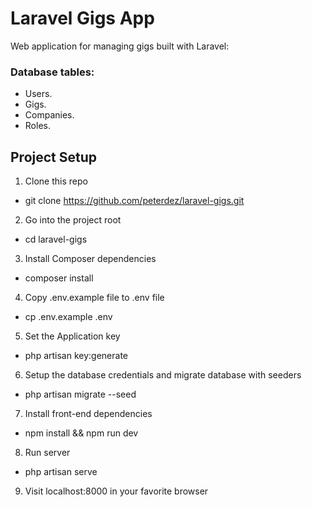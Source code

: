 # Laravel Gigs App

Web application for managing gigs built with Laravel:

### Database tables:

- Users.
- Gigs.
- Companies.
- Roles.

## Project Setup

1. Clone this repo
- git clone https://github.com/peterdez/laravel-gigs.git
2. Go into the project root
- cd laravel-gigs
3. Install Composer dependencies
- composer install
4. Copy .env.example file to .env file
- cp .env.example .env
5. Set the Application key
- php artisan key:generate
6. Setup the database credentials and migrate database with seeders
- php artisan migrate --seed
7. Install front-end dependencies
- npm install && npm run dev
8. Run server
- php artisan serve
9. Visit localhost:8000 in your favorite browser
